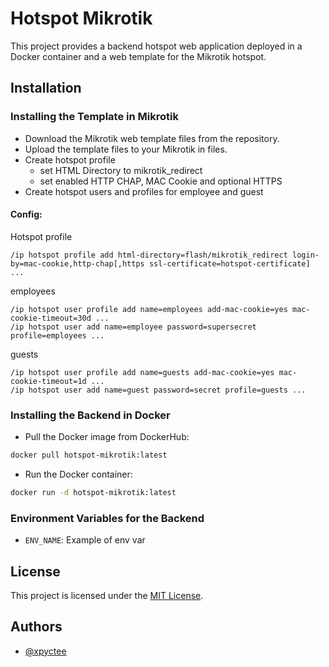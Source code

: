 # Hotspot Mikrotik

This project provides a backend hotspot web application deployed in a Docker container and a web template for the Mikrotik hotspot.

## Installation

### Installing the Template in Mikrotik
- Download the Mikrotik web template files from the repository.
- Upload the template files to your Mikrotik in files.
- Create hotspot profile
   - set HTML Directory to mikrotik_redirect
   - set enabled HTTP CHAP, MAC Cookie and optional HTTPS
- Create hotspot users and profiles for employee and guest

#### Config:

Hotspot profile
```
/ip hotspot profile add html-directory=flash/mikrotik_redirect login-by=mac-cookie,http-chap[,https ssl-certificate=hotspot-certificate] ...
```
employees
```
/ip hotspot user profile add name=employees add-mac-cookie=yes mac-cookie-timeout=30d ...
/ip hotspot user add name=employee password=supersecret profile=employees ...
```
guests
```
/ip hotspot user profile add name=guests add-mac-cookie=yes mac-cookie-timeout=1d ...
/ip hotspot user add name=guest password=secret profile=guests ...
```

### Installing the Backend in Docker
- Pull the Docker image from DockerHub: 
```bash
docker pull hotspot-mikrotik:latest
```
- Run the Docker container: 
```bash
docker run -d hotspot-mikrotik:latest
```

### Environment Variables for the Backend
- `ENV_NAME`: Example of env var

## License

This project is licensed under the [MIT License](link-to-license).

## Authors

- [@xpyctee](https://www.github.com/xpyctee)
